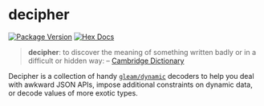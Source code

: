 # decipher

[![Package Version](https://img.shields.io/hexpm/v/modem)](https://hex.pm/packages/decipher)
[![Hex Docs](https://img.shields.io/badge/hex-docs-ffaff3)](https://hexdocs.pm/decipher/)

> **decipher**: to discover the meaning of something written badly or in a difficult
> or hidden way: – [Cambridge Dictionary](https://dictionary.cambridge.org/dictionary/english/decipher)

Decipher is a collection of handy [`gleam/dynamic`](https://hexdocs.pm/gleam_stdlib/gleam/dynamic.html)
decoders to help you deal with awkward JSON APIs, impose additional constraints
on dynamic data, or decode values of more exotic types.
